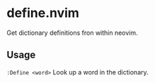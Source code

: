 # define.nvim

Get dictionary definitions fron within neovim.

## Usage

`:Define <word>` Look up a word in the dictionary.

